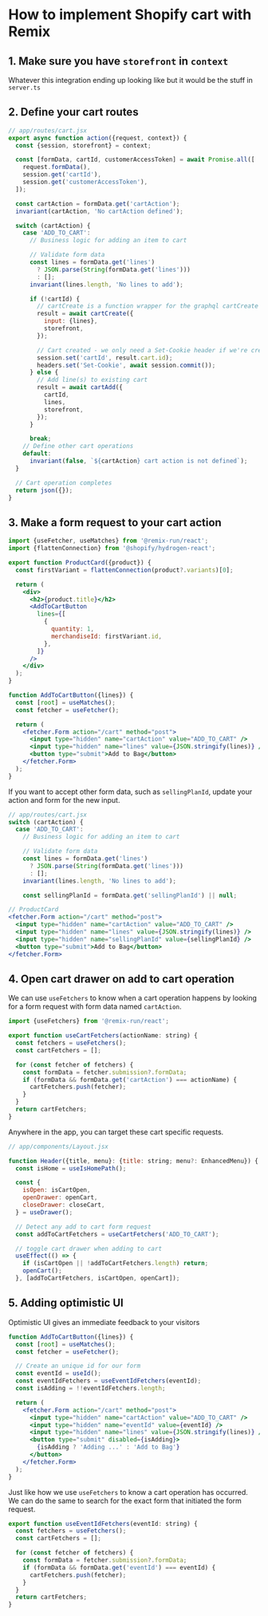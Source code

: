# How to implement Shopify cart with Remix

## 1. Make sure you have `storefront` in `context`

Whatever this integration ending up looking like but it would be the stuff in `server.ts`

## 2. Define your cart routes

```jsx
// app/routes/cart.jsx
export async function action({request, context}) {
  const {session, storefront} = context;

  const [formData, cartId, customerAccessToken] = await Promise.all([
    request.formData(),
    session.get('cartId'),
    session.get('customerAccessToken'),
  ]);

  const cartAction = formData.get('cartAction');
  invariant(cartAction, 'No cartAction defined');

  switch (cartAction) {
    case 'ADD_TO_CART':
      // Business logic for adding an item to cart

      // Validate form data
      const lines = formData.get('lines')
        ? JSON.parse(String(formData.get('lines')))
        : [];
      invariant(lines.length, 'No lines to add');

      if (!cartId) {
        // cartCreate is a function wrapper for the graphql cartCreate mutation
        result = await cartCreate({
          input: {lines},
          storefront,
        });

        // Cart created - we only need a Set-Cookie header if we're creating
        session.set('cartId', result.cart.id);
        headers.set('Set-Cookie', await session.commit());
      } else {
        // Add line(s) to existing cart
        result = await cartAdd({
          cartId,
          lines,
          storefront,
        });
      }

      break;
    // Define other cart operations
    default:
      invariant(false, `${cartAction} cart action is not defined`);
  }

  // Cart operation completes
  return json({});
}
```

## 3. Make a form request to your cart action

```jsx
import {useFetcher, useMatches} from '@remix-run/react';
import {flattenConnection} from '@shopify/hydrogen-react';

export function ProductCard({product}) {
  const firstVariant = flattenConnection(product?.variants)[0];

  return (
    <div>
      <h2>{product.title}</h2>
      <AddToCartButton
        lines={[
          {
            quantity: 1,
            merchandiseId: firstVariant.id,
          },
        ]}
      />
    </div>
  );
}

function AddToCartButton({lines}) {
  const [root] = useMatches();
  const fetcher = useFetcher();

  return (
    <fetcher.Form action="/cart" method="post">
      <input type="hidden" name="cartAction" value="ADD_TO_CART" />
      <input type="hidden" name="lines" value={JSON.stringify(lines)} />
      <button type="submit">Add to Bag</button>
    </fetcher.Form>
  );
}
```

If you want to accept other form data, such as `sellingPlanId`, update your
action and form for the new input.

```jsx
// app/routes/cart.jsx
switch (cartAction) {
  case 'ADD_TO_CART':
    // Business logic for adding an item to cart

    // Validate form data
    const lines = formData.get('lines')
      ? JSON.parse(String(formData.get('lines')))
      : [];
    invariant(lines.length, 'No lines to add');

    const sellingPlanId = formData.get('sellingPlanId') || null;
```

```jsx
// ProductCard
<fetcher.Form action="/cart" method="post">
  <input type="hidden" name="cartAction" value="ADD_TO_CART" />
  <input type="hidden" name="lines" value={JSON.stringify(lines)} />
  <input type="hidden" name="sellingPlanId" value={sellingPlanId} />
  <button type="submit">Add to Bag</button>
</fetcher.Form>
```

## 4. Open cart drawer on add to cart operation

We can use `useFetchers` to know when a cart operation happens by
looking for a form request with form data named `cartAction`.

```jsx
import {useFetchers} from '@remix-run/react';

export function useCartFetchers(actionName: string) {
  const fetchers = useFetchers();
  const cartFetchers = [];

  for (const fetcher of fetchers) {
    const formData = fetcher.submission?.formData;
    if (formData && formData.get('cartAction') === actionName) {
      cartFetchers.push(fetcher);
    }
  }
  return cartFetchers;
}
```

Anywhere in the app, you can target these cart specific requests.

```jsx
// app/components/Layout.jsx

function Header({title, menu}: {title: string; menu?: EnhancedMenu}) {
  const isHome = useIsHomePath();

  const {
    isOpen: isCartOpen,
    openDrawer: openCart,
    closeDrawer: closeCart,
  } = useDrawer();

  // Detect any add to cart form request
  const addToCartFetchers = useCartFetchers('ADD_TO_CART');

  // toggle cart drawer when adding to cart
  useEffect(() => {
    if (isCartOpen || !addToCartFetchers.length) return;
    openCart();
  }, [addToCartFetchers, isCartOpen, openCart]);
```

## 5. Adding optimistic UI

Optimistic UI gives an immediate feedback to your visitors

```jsx
function AddToCartButton({lines}) {
  const [root] = useMatches();
  const fetcher = useFetcher();

  // Create an unique id for our form
  const eventId = useId();
  const eventIdFetchers = useEventIdFetchers(eventId);
  const isAdding = !!eventIdFetchers.length;

  return (
    <fetcher.Form action="/cart" method="post">
      <input type="hidden" name="cartAction" value="ADD_TO_CART" />
      <input type="hidden" name="eventId" value={eventId} />
      <input type="hidden" name="lines" value={JSON.stringify(lines)} />
      <button type="submit" disabled={isAdding}>
        {isAdding ? 'Adding ...' : 'Add to Bag'}
      </button>
    </fetcher.Form>
  );
}
```

Just like how we use `useFetchers` to know a cart operation has occurred.
We can do the same to search for the exact form that initiated the form request.

```jsx
export function useEventIdFetchers(eventId: string) {
  const fetchers = useFetchers();
  const cartFetchers = [];

  for (const fetcher of fetchers) {
    const formData = fetcher.submission?.formData;
    if (formData && formData.get('eventId') === eventId) {
      cartFetchers.push(fetcher);
    }
  }
  return cartFetchers;
}
```
